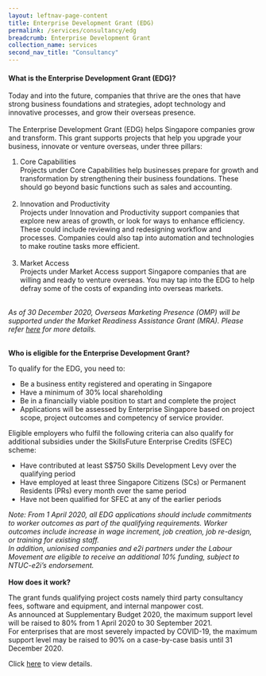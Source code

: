 ```yaml
---
layout: leftnav-page-content 
title: Enterprise Development Grant (EDG)
permalink: /services/consultancy/edg
breadcrumb: Enterprise Development Grant
collection_name: services
second_nav_title: "Consultancy"
---
```


<h4>What is the Enterprise Development Grant (EDG)?</h4>
<p>Today and into the future, companies that thrive are the ones that have strong business foundations and strategies, adopt technology and innovative processes, 
and grow their overseas presence.<br>
<br>
The Enterprise Development Grant (EDG) helps Singapore companies grow and transform. This grant supports projects that help you upgrade your business, innovate or 
venture overseas, under three pillars:
<ol>
<li>Core Capabilities</li>
Projects under Core Capabilities help businesses prepare for growth and transformation by strengthening their business foundations. These should go beyond basic 
functions such as sales and accounting.<br><br>

<li>Innovation and Productivity</li>
Projects under Innovation and Productivity support companies that explore new areas of growth, or look for ways to enhance efficiency. These could include reviewing 
and redesigning workflow and processes. Companies could also tap into automation and technologies to make routine tasks more efficient.<br><br>

<li>Market Access</li>
Projects under Market Access support Singapore companies that are willing and ready to venture overseas. You may tap into the EDG to help defray some of the costs of 
expanding into overseas markets.<br><br>
</ol>
</p>
<i>As of 30 December 2020, Overseas Marketing Presence (OMP) will be supported under the Market Readiness Assistance Grant (MRA). Please refer 
<a href="https://www.enterprisesg.gov.sg/financial-assistance/grants/for-local-companies/market-readiness-assistance-grant">here</a> for more details.</i><br><br>

<b>Who is eligible for the Enterprise Development Grant?</b>
<p>To qualify for the EDG, you need to:
<ul>
<li>Be a business entity registered and operating in Singapore</li>
<li>Have a minimum of 30% local shareholding</li>
<li>Be in a financially viable position to start and complete the project</li>
<li>Applications will be assessed by Enterprise Singapore based on project scope, project outcomes and competency of service provider.</li>
</ul>
Eligible employers who fulfil the following criteria can also qualify for additional subsidies under the SkillsFuture Enterprise Credits (SFEC) scheme:
<ul>
<li>Have contributed at least S$750 Skills Development Levy over the qualifying period</li>
<li>Have employed at least three Singapore Citizens (SCs) or Permanent Residents (PRs) every month over the same period</li>
<li>Have not been qualified for SFEC at any of the earlier periods</li>
</ul>
</p>
<i>Note: From 1 April 2020, all EDG applications should include commitments to worker outcomes as part of the qualifying requirements. Worker outcomes include increase in wage increment, job creation, job re-design, or training for existing staff. 
<br>
In addition, unionised companies and e2i partners under the Labour Movement are eligible to receive an additional 10% funding, subject to NTUC-e2i’s endorsement.</i>
<br><br>
<b>How does it work?</b>
<p>The grant funds qualifying project costs namely third party consultancy fees, software and equipment, and internal manpower cost.<br>
As announced at Supplementary Budget 2020, the maximum support level will be raised to 80% from 1 April 2020 to 30 September 2021.<br>
For enterprises that are most severely impacted by COVID-19, the maximum support level may be raised to 90% on a case-by-case basis until 31 December 2020.</p>

<p>Click <a href="https://www.enterprisesg.gov.sg/financial-assistance/grants/for-local-companies/enterprise-development-grant/overview">here</a> to view details.</p>
